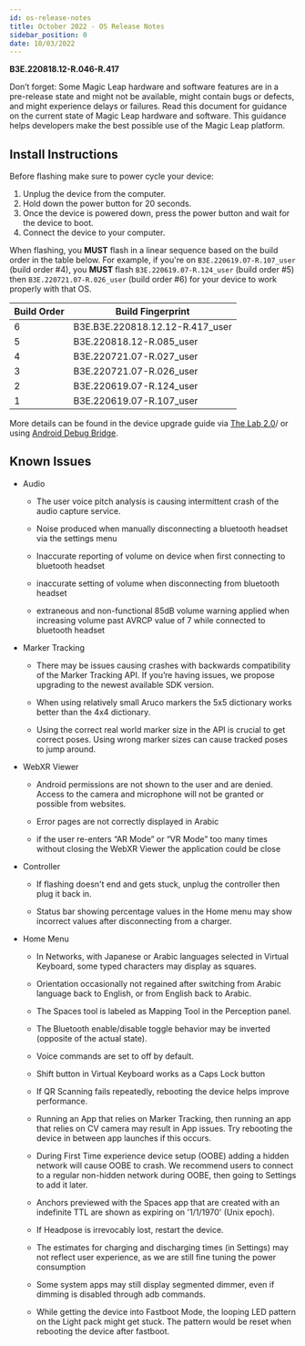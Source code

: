 ```yaml
---
id: os-release-notes
title: October 2022 - OS Release Notes
sidebar_position: 0
date: 10/03/2022
---
```


**B3E.220818.12-R.046-R.417**

Don’t forget: Some Magic Leap hardware and software features are in a pre-release state and might not be available, might contain bugs or defects, and might experience delays or failures. Read this document for guidance on the current state of Magic Leap hardware and software. This guidance helps developers make the best possible use of the Magic Leap platform.

## Install Instructions

Before flashing make sure to power cycle your device:

1. Unplug the device from the computer.
2. Hold down the power button for 20 seconds.
3. Once the device is powered down, press the power button and wait for the device to boot.
4. Connect the device to your computer.

When flashing, you **MUST** flash in a linear sequence based on the build order in the table below. For example, if you're on `B3E.220619.07-R.107_user` (build order #4), you **MUST** flash `B3E.220619.07-R.124_user` (build order #5) then `B3E.220721.07-R.026_user` (build order #6) for your device to work properly with that OS.

| Build Order | Build Fingerprint |
|---|---|
| 6 | B3E.B3E.220818.12.12-R.417_user |
| 5 | B3E.220818.12-R.085_user |
| 4 | B3E.220721.07-R.027_user |
| 3 | B3E.220721.07-R.026_user |
| 2 | B3E.220619.07-R.124_user |
| 1 | B3E.220619.07-R.107_user |

More details can be found in the device upgrade guide via [The Lab 2.0](/versioned_docs/version-14-Jun-2023/versioned_docs/version-14-Jun-2023/guides/developer-tools/ml-hub/ml-hub-os-installer.md)/ or using [Android Debug Bridge](/versioned_docs/version-14-Jun-2023/versioned_docs/version-14-Jun-2023/guides/device/updating-the-os/device-flashing-guide.md).

## Known Issues

- Audio

  - The user voice pitch analysis is causing intermittent crash of the audio capture service.

  - Noise produced when manually disconnecting a bluetooth headset via the settings menu

  - Inaccurate reporting of volume on device when first connecting to bluetooth headset

  - inaccurate setting of volume when disconnecting from bluetooth headset

  - extraneous and non-functional 85dB volume warning applied when increasing volume past AVRCP value of 7 while connected to bluetooth headset

- Marker Tracking

  - There may be issues causing crashes with backwards compatibility of the Marker Tracking API. If you’re having issues, we propose upgrading to the newest available SDK version.

  - When using relatively small Aruco markers the 5x5 dictionary works better than the 4x4 dictionary.

  - Using the correct real world marker size in the API is crucial to get correct poses. Using wrong marker sizes can cause tracked poses to jump around.

- WebXR Viewer

  - Android permissions are not shown to the user and are denied. Access to the camera and microphone will not be granted or possible from websites.

  - Error pages are not correctly displayed in Arabic

  - if the user re-enters “AR Mode” or “VR Mode” too many times without closing the WebXR Viewer the application could be close

- Controller

  - If flashing doesn't end and gets stuck, unplug the controller then plug it back in.

  - Status bar showing percentage values in the Home menu may show incorrect values after disconnecting from a charger.

- Home Menu

  - In Networks, with Japanese or Arabic languages selected in Virtual Keyboard, some typed characters may display as squares.

  - Orientation occasionally not regained after switching from Arabic language back to English, or from English back to Arabic.

  - The Spaces tool is labeled as Mapping Tool in the Perception panel.

  - The Bluetooth enable/disable toggle behavior may be inverted (opposite of the actual state).

  - Voice commands are set to off by default.

  - Shift button in Virtual Keyboard works as a Caps Lock button

  - If QR Scanning fails repeatedly, rebooting the device helps improve performance.

  - Running an App that relies on Marker Tracking, then running an app that relies on CV camera may result in App issues. Try rebooting the device in between app launches if this occurs.

  - During First Time experience device setup (OOBE) adding a hidden network will cause OOBE to crash. We recommend users to connect to a regular non-hidden network during OOBE, then going to Settings to add it later.

  - Anchors previewed with the Spaces app that are created with an indefinite TTL are shown as expiring on '1/1/1970' (Unix epoch).

  - If Headpose is irrevocably lost, restart the device.

  - The estimates for charging and discharging times (in Settings) may not reflect user experience, as we are still fine tuning the power consumption

  - Some system apps may still display segmented dimmer, even if dimming is disabled through adb commands.

  - While getting the device into Fastboot Mode, the looping LED pattern on the Light pack might get stuck. The pattern would be reset when rebooting the device after fastboot.
